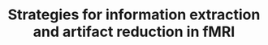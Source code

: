 ---
title: "Strategies for information extraction and artifact reduction in fMRI"
project_id: 
conf_date: 2000-09-06
conference_id: ""
presenters:
   - peter_bandettini
summary: "<p>Lecture at 3T imaging center, Melbourne, Australia</p>"
file: /assets/presentations/T93.ppt
filename: T93.ppt
layout: presentation
---